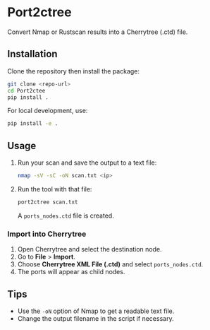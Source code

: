 # Port2ctree

Convert Nmap or Rustscan results into a Cherrytree (.ctd) file.

## Installation

Clone the repository then install the package:

```bash
git clone <repo-url>
cd Port2ctee
pip install .
```

For local development, use:

```bash
pip install -e .
```

## Usage

1. Run your scan and save the output to a text file:
   ```bash
   nmap -sV -sC -oN scan.txt <ip>
   ```
2. Run the tool with that file:
   ```bash
   port2ctree scan.txt
   ```
   A `ports_nodes.ctd` file is created.

### Import into Cherrytree

1. Open Cherrytree and select the destination node.
2. Go to **File** > **Import**.
3. Choose **Cherrytree XML File (.ctd)** and select `ports_nodes.ctd`.
4. The ports will appear as child nodes.

## Tips

- Use the `-oN` option of Nmap to get a readable text file.
- Change the output filename in the script if necessary.
